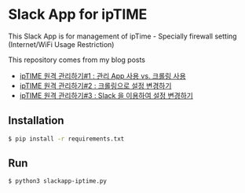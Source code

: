 # Slack App for ipTIME

This Slack App is for management of ipTime - Specially firewall setting (Internet/WiFi Usage Restriction)

This repository comes from my blog posts
  - [ipTIME 원격 관리하기#1 : 관리 App 사용 vs. 크롤링 사용](https://gomeisa-it.tistory.com/5?category=438469)
  - [ipTIME 원격 관리하기#2 : 크롤링으로 설정 변경하기](https://gomeisa-it.tistory.com/6?category=438469)
  - [ipTIME 원격 관리하기#3 : Slack 을 이용하여 설정 변경하기](https://gomeisa-it.tistory.com/7?category=438469)

## Installation
```bash
$ pip install -r requirements.txt
```

## Run
```bash
$ python3 slackapp-iptime.py
```
